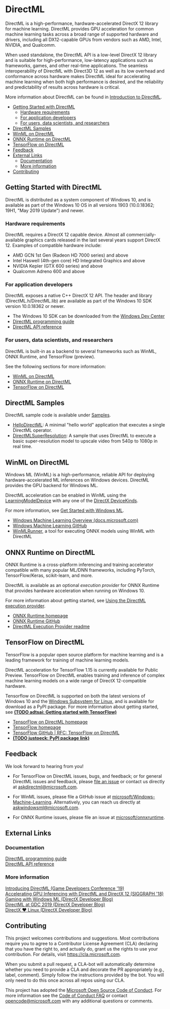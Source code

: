 # DirectML <!-- omit in toc -->

DirectML is a high-performance, hardware-accelerated DirectX 12 library for machine learning. DirectML provides GPU acceleration for common machine learning tasks across a broad range of supported hardware and drivers, including all DX12-capable GPUs from vendors such as AMD, Intel, NVIDIA, and Qualcomm.

When used standalone, the DirectML API is a low-level DirectX 12 library and is suitable for high-performance, low-latency applications such as frameworks, games, and other real-time applications. The seamless interoperability of DirectML with Direct3D 12 as well as its low overhead and conformance across hardware makes DirectML ideal for accelerating machine learning when both high performance is desired, and the reliability and predictability of results across hardware is critical.

More information about DirectML can be found in [Introduction to DirectML](https://docs.microsoft.com/en-us/windows/win32/direct3d12/dml-intro).

- [Getting Started with DirectML](#getting-started-with-directml)
  - [Hardware requirements](#hardware-requirements)
  - [For application developers](#for-application-developers)
  - [For users, data scientists, and researchers](#for-users-data-scientists-and-researchers)
- [DirectML Samples](#directml-samples)
- [WinML on DirectML](#winml-on-directml)
- [ONNX Runtime on DirectML](#onnx-runtime-on-directml)
- [TensorFlow on DirectML](#tensorflow-on-directml)
- [Feedback](#feedback)
- [External Links](#external-links)
  - [Documentation](#documentation)
  - [More information](#more-information)
- [Contributing](#contributing)

## Getting Started with DirectML

DirectML is distributed as a system component of Windows 10, and is available as part of the Windows 10 OS in all versions 1903 (10.0.18362; 19H1, "May 2019 Update") and newer.

### Hardware requirements

DirectML requires a DirectX 12 capable device. Almost all commercially-available graphics cards released in the last several years support DirectX 12. Examples of compatible hardware include:

* AMD GCN 1st Gen (Radeon HD 7000 series) and above
* Intel Haswell (4th-gen core) HD Integrated Graphics and above
* NVIDIA Kepler (GTX 600 series) and above
* Qualcomm Adreno 600 and above

### For application developers

DirectML exposes a native C++ DirectX 12 API. The header and library (DirectML.h/DirectML.lib) are available as part of the Windows 10 SDK version 10.0.18362 or newer.

* The Windows 10 SDK can be downloaded from the [Windows Dev Center](https://developer.microsoft.com/en-us/windows/downloads/windows-10-sdk/)
* [DirectML programming guide](https://docs.microsoft.com/en-us/windows/win32/direct3d12/dml)
* [DirectML API reference](https://docs.microsoft.com/en-us/windows/win32/direct3d12/direct3d-directml-reference)

### For users, data scientists, and researchers

DirectML is built-in as a backend to several frameworks such as WinML, ONNX Runtime, and TensorFlow (preview).

See the following sections for more information:

* [WinML on DirectML](#WinML-on-DirectML)
* [ONNX Runtime on DirectML](#ONNX-Runtime-on-DirectML)
* [TensorFlow on DirectML](#TensorFlow-on-DirectML)

## DirectML Samples

DirectML sample code is available under [Samples](./Samples).
* [HelloDirectML](./Samples/HelloDirectML): A minimal "hello world" application that executes a single DirectML operator.
* [DirectMLSuperResolution](./Samples/DirectMLSuperResolution/Samples/ML/DirectMLSuperResolution): A sample that uses DirectML to execute a basic super-resolution model to upscale video from 540p to 1080p in real time.

## WinML on DirectML

Windows ML (WinML) is a high-performance, reliable API for deploying hardware-accelerated ML inferences on Windows devices. DirectML provides the GPU backend for Windows ML.

DirectML acceleration can be enabled in WinML using the [LearningModelDevice](https://docs.microsoft.com/en-us/uwp/api/windows.ai.machinelearning.learningmodeldevice) with any one of the [DirectX DeviceKinds](https://docs.microsoft.com/en-us/uwp/api/windows.ai.machinelearning.learningmodeldevicekind).

For more information, see [Get Started with Windows ML](https://docs.microsoft.com/en-us/windows/ai/windows-ml/#get-started).

* [Windows Machine Learning Overview (docs.microsoft.com)](https://docs.microsoft.com/en-us/windows/ai/windows-ml/)
* [Windows Machine Learning GitHub](https://github.com/Microsoft/Windows-Machine-Learning)
* [WinMLRunner](https://github.com/Microsoft/Windows-Machine-Learning/tree/master/Tools/WinMLRunner), a tool for executing ONNX models using WinML with DirectML

## ONNX Runtime on DirectML

ONNX Runtime is a cross-platform inferencing and training accelerator compatible with many popular ML/DNN frameworks, including PyTorch, TensorFlow/Keras, scikit-learn, and more.

DirectML is available as an optional *execution provider* for ONNX Runtime that provides hardware acceleration when running on Windows 10.

For more information about getting started, see [Using the DirectML execution provider](https://github.com/microsoft/onnxruntime/blob/master/docs/execution_providers/DirectML-ExecutionProvider.md#using-the-directml-execution-provider).

* [ONNX Runtime homepage](https://aka.ms/onnxruntime)
* [ONNX Runtime GitHub](https://github.com/microsoft/onnxruntime)
* [DirectML Execution Provider readme](https://github.com/microsoft/onnxruntime/blob/master/docs/execution_providers/DirectML-ExecutionProvider.md)

## TensorFlow on DirectML

TensorFlow is a popular open source platform for machine learning and is a leading framework for training of machine learning models.

DirectML acceleration for TensorFlow 1.15 is currently available for Public Preview. TensorFlow on DirectML enables training and inference of complex machine learning models on a wide range of DirectX 12-compatible hardware.

Tensorflow on DirectML is supported on both the latest versions of Windows 10 and the [Windows Subsystem for Linux](https://docs.microsoft.com/en-us/windows/wsl/about), and is available for download as a PyPI package. For more information about getting started, see [**(TODO adtsai: Getting started with TensorFlow)**](#)

* [TensorFlow on DirectML homepage](./TensorFlow)
* [TensorFlow homepage](https://www.tensorflow.org/)
* [TensorFlow GitHub | RFC: TensorFlow on DirectML](https://github.com/tensorflow/community/pull/243)
* [**(TODO justoeck: PyPI package link)**](#)

## Feedback

We look forward to hearing from you!

* For TensorFlow on DirectML issues, bugs, and feedback; or for general DirectML issues and feedback, please [file an issue](https://github.com/microsoft/DirectML-Samples/issues) or contact us directly at askdirectml@microsoft.com.

* For WinML issues, please file a GitHub issue at [microsoft/Windows-Machine-Learning](https://github.com/Microsoft/Windows-Machine-Learning/issues). Alternatively, you can reach us directly at askwindowsml@microsoft.com.

* For ONNX Runtime issues, please file an issue at [microsoft/onnxruntime](https://github.com/microsoft/onnxruntime/issues).

## External Links

### Documentation
[DirectML programming guide](https://docs.microsoft.com/en-us/windows/win32/direct3d12/dml)  
[DirectML API reference](https://docs.microsoft.com/en-us/windows/win32/direct3d12/direct3d-directml-reference)

### More information
[Introducing DirectML (Game Developers Conference '19)](https://www.youtube.com/watch?v=QjQm_wNrvVw)   
[Accelerating GPU Inferencing with DirectML and DirectX 12 (SIGGRAPH '18)](http://on-demand.gputechconf.com/siggraph/2018/video/sig1814-2-adrian-tsai-gpu-inferencing-directml-and-directx-12.html)  
[Gaming with Windows ML (DirectX Developer Blog)](https://devblogs.microsoft.com/directx/gaming-with-windows-ml/)  
[DirectML at GDC 2019 (DirectX Developer Blog)](https://devblogs.microsoft.com/directx/directml-at-gdc-2019/)  
[DirectX ❤ Linux (DirectX Developer Blog)](https://devblogs.microsoft.com/directx/directx-heart-linux/)

## Contributing

This project welcomes contributions and suggestions.  Most contributions require you to agree to a
Contributor License Agreement (CLA) declaring that you have the right to, and actually do, grant us
the rights to use your contribution. For details, visit https://cla.microsoft.com.

When you submit a pull request, a CLA-bot will automatically determine whether you need to provide
a CLA and decorate the PR appropriately (e.g., label, comment). Simply follow the instructions
provided by the bot. You will only need to do this once across all repos using our CLA.

This project has adopted the [Microsoft Open Source Code of Conduct](https://opensource.microsoft.com/codeofconduct/).
For more information see the [Code of Conduct FAQ](https://opensource.microsoft.com/codeofconduct/faq/) or
contact [opencode@microsoft.com](mailto:opencode@microsoft.com) with any additional questions or comments.

